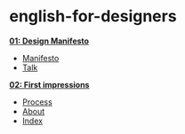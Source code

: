 # english-for-designers

**[01: Design Manifesto](01-design-manifesto)**
- [Manifesto](01-design-manifesto/manifesto.md)
- [Talk](01-design-manifesto/manifesto.pdf)

**[02: First impressions](02-first-impressions)**
- [Process](02-first-impressions/process.md)
- [About](02-first-impressions/about.md)
- [Index](02-first-impressions/index.md)



